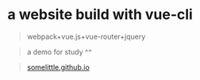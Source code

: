 # a website build with vue-cli
> webpack+vue.js+vue-router+jquery

> a demo for study ^_^_

> [somelittle.github.io](https://somelittle.github.io)
